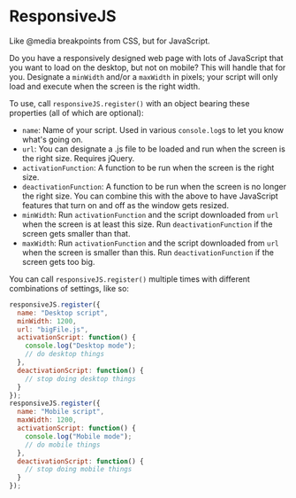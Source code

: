 # ResponsiveJS

Like @media breakpoints from CSS, but for JavaScript.

Do you have a responsively designed web page with lots of JavaScript that you want to load on the desktop, but not on mobile? This will handle that for you. Designate a `minWidth` and/or a `maxWidth` in pixels; your script will only load and execute when the screen is the right width.

To use, call `responsiveJS.register()` with an object bearing these properties (all of which are optional):

- `name`: Name of your script. Used in various `console.log`s to let you know what's going on.
- `url`: You can designate a .js file to be loaded and run when the screen is the right size. Requires jQuery.
- `activationFunction`: A function to be run when the screen is the right size.
- `deactivationFunction`: A function to be run when the screen is no longer the right size. You can combine this with the above to have JavaScript features that turn on and off as the window gets resized.
- `minWidth`: Run `activationFunction` and the script downloaded from `url` when the screen is at least this size. Run `deactivationFunction` if the screen gets smaller than that.
- `maxWidth`: Run `activationFunction` and the script downloaded from `url` when the screen is smaller than this. Run `deactivationFunction` if the screen gets too big.

You can call `responsiveJS.register()` multiple times with different combinations of settings, like so:

```js
responsiveJS.register({
  name: "Desktop script",
  minWidth: 1200,
  url: "bigFile.js",
  activationScript: function() {
    console.log("Desktop mode");
    // do desktop things
  },
  deactivationScript: function() {
    // stop doing desktop things
  }
});
responsiveJS.register({
  name: "Mobile script",
  maxWidth: 1200,
  activationScript: function() {
    console.log("Mobile mode");
    // do mobile things
  },
  deactivationScript: function() {
    // stop doing mobile things
  }
});
```
